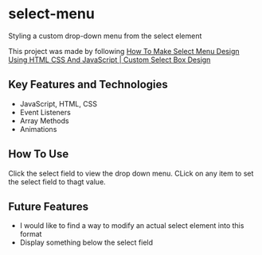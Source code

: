 # select-menu
Styling a custom drop-down menu from the select element

This project was made by following [How To Make Select Menu Design Using HTML CSS And JavaScript | Custom Select Box Design](https://youtu.be/vnl1X3ZNrFY?si=trT3oJxu_yXFBsR2)

## Key Features and Technologies
- JavaScript, HTML, CSS
- Event Listeners
- Array Methods
- Animations

## How To Use
Click the select field to view the drop down menu. CLick on any item to set the select field to thagt value.

## Future Features
- I would like to find a way to modify an actual select element into this format
- Display something below the select field
